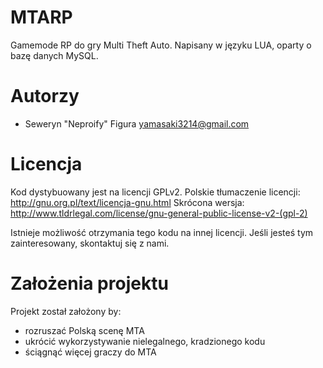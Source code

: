 ﻿MTARP
=====

Gamemode RP do gry Multi Theft Auto. Napisany w języku LUA, oparty o bazę danych MySQL.

Autorzy
========================================================================

- Seweryn "Neproify" Figura yamasaki3214@gmail.com

Licencja
========================================================================

Kod dystybuowany jest na licencji GPLv2. Polskie tłumaczenie licencji: http://gnu.org.pl/text/licencja-gnu.html
Skrócona wersja: http://www.tldrlegal.com/license/gnu-general-public-license-v2-(gpl-2)

Istnieje możliwość otrzymania tego kodu na innej licencji. Jeśli jesteś tym zainteresowany, skontaktuj się z nami.

Założenia projektu
========================================================================

Projekt został założony by:
- rozruszać Polską scenę MTA
- ukrócić wykorzystywanie nielegalnego, kradzionego kodu
- ściągnąć więcej graczy do MTA

